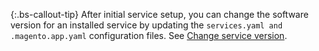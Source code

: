 {:.bs-callout-tip}
After initial service setup, you can change the software version for an installed service by updating the `services.yaml and .magento.app.yaml` configuration files. See [Change service version]({{site.baseurl}}/cloud/project/project-conf-files_services.html#change-service-version).
